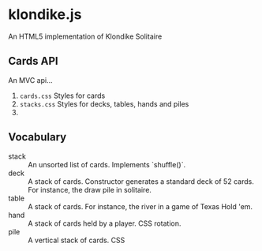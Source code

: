 klondike.js
===========

An HTML5 implementation of Klondike Solitaire

Cards API
---------
An MVC api...
1. `cards.css` Styles for cards
2. `stacks.css` Styles for decks, tables, hands and piles
3. 
Vocabulary
----------
<dl>
  <dt>stack</dt>
  <dd>An unsorted list of cards. Implements `shuffle()`.</dd>

  <dt>deck</dt>
  <dd>A stack of cards. Constructor generates a standard deck of 52 cards. For instance,
  the draw pile in solitaire.</dd>

  <dt>table</dt>
  <dd>A stack of cards. For instance, the river in a game of Texas Hold 'em.</dd>
  
  <dt>hand</dt>
  <dd>A stack of cards held by a player. CSS rotation.</dd>
  
  <dt>pile</dt>
  <dd>A vertical stack of cards. CSS </dd>
</dl>
